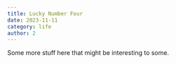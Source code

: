```yaml
---
title: Lucky Number Four
date: 2023-11-11
category: life
author: 2
---
```


Some more stuff here that might be interesting to some.
